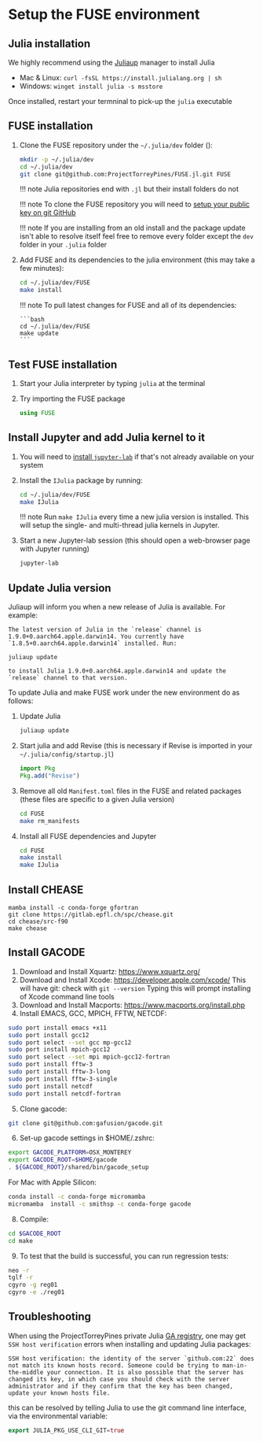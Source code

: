 # Setup the FUSE environment

## Julia installation
We highly recommend using the [Juliaup](https://github.com/JuliaLang/juliaup) manager to install Julia
* Mac & Linux: `curl -fsSL https://install.julialang.org | sh`
* Windows: `winget install julia -s msstore`

Once installed, restart your termninal to pick-up the `julia` executable

## FUSE installation
1. Clone the FUSE repository under the `~/.julia/dev` folder ():

   ```bash
   mkdir -p ~/.julia/dev
   cd ~/.julia/dev
   git clone git@github.com:ProjectTorreyPines/FUSE.jl.git FUSE
   ```

   !!! note
       Julia repositories end with `.jl` but their install folders do not

   !!! note
       To clone the FUSE repository you will need to [setup your public key on git GitHub](https://docs.github.com/en/authentication/connecting-to-github-with-ssh/adding-a-new-ssh-key-to-your-github-account)

   !!! note
       If you are installing from an old install and the package update isn't able to resolve itself feel free to remove every folder except the `dev` folder in your `.julia` folder

1. Add FUSE and its dependencies to the julia environment (this may take a few minutes):

   ```bash
   cd ~/.julia/dev/FUSE
   make install
   ```

   !!! note
       To pull latest changes for FUSE and all of its dependencies:

       ```bash
       cd ~/.julia/dev/FUSE
       make update
       ```

## Test FUSE installation
1. Start your Julia interpreter by typing `julia` at the terminal

1. Try importing the FUSE package

   ```julia
   using FUSE
   ```

## Install Jupyter and add Julia kernel to it
1. You will need to [install `jupyter-lab`](https://jupyterlab.readthedocs.io/en/stable/getting_started/installation.html) if that's not already available on your system 

1. Install the `IJulia` package by running:

   ```bash
   cd ~/.julia/dev/FUSE
   make IJulia
   ```

   !!! note
       Run `make IJulia` every time a new julia version is installed.
       This will setup the single- and multi-thread julia kernels in Jupyter.

1. Start a new Jupyter-lab session (this should open a web-browser page with Jupyter running)

   ```bash
   jupyter-lab
   ```

## Update Julia version
Juliaup will inform you when a new release of Julia is available. For example:
   ```
   The latest version of Julia in the `release` channel is 1.9.0+0.aarch64.apple.darwin14. You currently have `1.8.5+0.aarch64.apple.darwin14` installed. Run:

   juliaup update

   to install Julia 1.9.0+0.aarch64.apple.darwin14 and update the `release` channel to that version.
   ```

To update Julia and make FUSE work under the new environment do as follows:

1. Update Julia
   ```bash
   juliaup update
   ```

1. Start julia and add Revise (this is necessary if Revise is imported in your `~/.julia/config/startup.jl`)
   ```julia
   import Pkg
   Pkg.add("Revise")
   ```

1. Remove all old `Manifest.toml` files in the FUSE and related packages (these files are specific to a given Julia version)
   ```bash
   cd FUSE
   make rm_manifests
   ```

1. Install all FUSE dependencies and Jupyter
   ```bash
   cd FUSE
   make install
   make IJulia
   ```

## Install CHEASE
```
mamba install -c conda-forge gfortran
git clone https://gitlab.epfl.ch/spc/chease.git
cd chease/src-f90
make chease
```

## Install GACODE

1. Download and Install Xquartz: https://www.xquartz.org/
2. Download and Install Xcode: https://developer.apple.com/xcode/
   This will have git: check with `git --version`
   Typing this will prompt installing of Xcode command line tools
3. Download and Install Macports: https://www.macports.org/install.php
4. Install EMACS, GCC, MPICH, FFTW, NETCDF:
```bash
sudo port install emacs +x11
sudo port install gcc12
sudo port select --set gcc mp-gcc12
sudo port install mpich-gcc12
sudo port select --set mpi mpich-gcc12-fortran   
sudo port install fftw-3
sudo port install fftw-3-long
sudo port install fftw-3-single
sudo port install netcdf
sudo port install netcdf-fortran
```
5. Clone gacode:
```bash
git clone git@github.com:gafusion/gacode.git
```
6. Set-up gacode settings in $HOME/.zshrc:
```bash
export GACODE_PLATFORM=OSX_MONTEREY
export GACODE_ROOT=$HOME/gacode
. ${GACODE_ROOT}/shared/bin/gacode_setup
```
For Mac with Apple Silicon:
```bash
conda install -c conda-forge micromamba
micromamba  install -c smithsp -c conda-forge gacode
```
8. Compile:
```bash
cd $GACODE_ROOT
cd make
```
9. To test that the build is successful, you can run regression tests:
```bash
neo -r
tglf -r
cgyro -g reg01
cgyro -e ./reg01
```

## Troubleshooting
When using the ProjectTorreyPines private Julia [GA registry](https://github.com/ProjectTorreyPines/GAregistry), one may get `SSH host verification` errors when installing and updating Julia packages:

```
SSH host verification: the identity of the server `github.com:22` does not match its known hosts record. Someone could be trying to man-in-the-middle your connection. It is also possible that the server has changed its key, in which case you should check with the server administrator and if they confirm that the key has been changed, update your known hosts file.
```

this can be resolved by telling Julia to use the git command line interface, via the environmental variable:

```julia
export JULIA_PKG_USE_CLI_GIT=true
```

